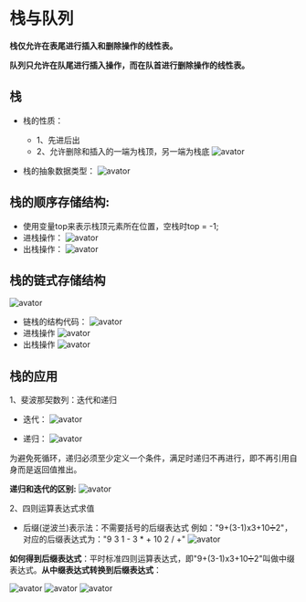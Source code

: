 # 栈与队列

**栈仅允许在表尾进行插入和删除操作的线性表。**

**队列只允许在队尾进行插入操作，而在队首进行删除操作的线性表。**

## 栈
- 栈的性质：
  - 1、先进后出
  - 2、允许删除和插入的一端为栈顶，另一端为栈底
![avator](image/出栈入栈.png)

- 栈的抽象数据类型：
![avator](image/栈的抽象数据类型.png)

## 栈的顺序存储结构:
- 使用变量top来表示栈顶元素所在位置，空栈时top = -1;
- 进栈操作：
![avator](image/进栈.png)
- 出栈操作：
![avator](image/出栈.png) 

## 栈的链式存储结构
![avator](image/栈的链式存储结构.png)

- 链栈的结构代码：
![avator](image/链栈的结构.png)
- 进栈操作
![avator](image/链栈进栈.png)
- 出栈操作
![avator](image/链栈出栈.png)

## 栈的应用

1、斐波那契数列：迭代和递归

- 迭代：
![avator](image/迭代.png)

- 递归：
![avator](image/递归.png)

为避免死循环，递归必须至少定义一个条件，满足时递归不再进行，即不再引用自身而是返回值推出。

**递归和迭代的区别:**
![avator](image/递归和迭代的区别.png)

2、四则运算表达式求值

- 后缀(逆波兰)表示法：不需要括号的后缀表达式
例如："9+(3-1)x3+10➗2"，对应的后缀表达式为："9 3 1 - 3 * + 10 2 / +"
![avator](image/后缀表达式计算结果.png)

**如何得到后缀表达式**：平时标准四则运算表达式，即"9+(3-1)x3+10➗2"叫做中缀表达式。**从中缀表达式转换到后缀表达式**：

![avator](image/中缀转后缀1.png)
![avator](image/中缀转后缀2.png)
![avator](image/中缀转后缀3.png)